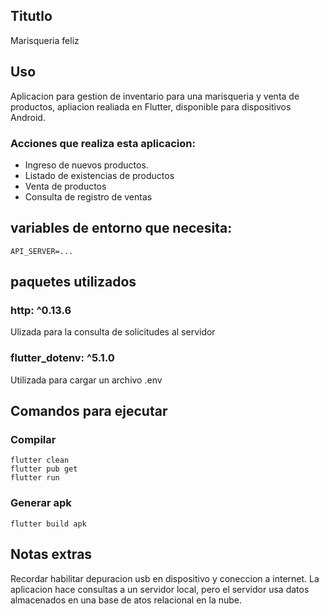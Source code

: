 
## Titutlo 
Marisqueria feliz

## Uso

Aplicacion para gestion de inventario para una marisqueria y venta de productos, apliacion realiada en Flutter, disponible para dispositivos Android.

### Acciones que realiza esta aplicacion: 
- Ingreso de nuevos productos.
- Listado de existencias de productos
- Venta de productos
- Consulta de registro de ventas


## variables de entorno que necesita: 
```
API_SERVER=...
```

## paquetes utilizados

### http: ^0.13.6
Ulizada para la consulta de solicitudes al servidor

### flutter_dotenv: ^5.1.0
Utilizada para cargar un archivo .env

## Comandos para ejecutar

### Compilar
```
flutter clean 
flutter pub get
flutter run
```

### Generar apk
```
flutter build apk
```

## Notas extras
Recordar habilitar depuracion usb en dispositivo y coneccion a internet.
La aplicacion hace consultas a un servidor local, pero el servidor usa datos almacenados en una base de atos relacional en la nube.
